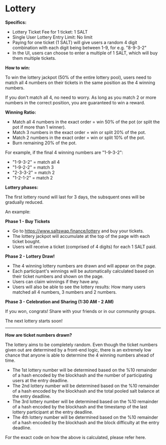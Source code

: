 # Lottery

**Specifics:**

- Lottery Ticket Fee for 1 ticket: 1 SALT
- Single User Lottery Entry Limit: No limit
- Paying for one ticket \(1 SALT\) will give users a random 4 digit combination with each digit being between 1-9, for e.g. "8-9-3-2"
- In the UI, users can choose to enter a multiple of 1 SALT, which will buy them multiple tickets.

**How to win:**

To win the lottery jackpot \(50% of the entire lottery pool\), users need to match all 4 numbers on their tickets in the same position as the 4 winning numbers.

If you don't match all 4, no need to worry. As long as you match 2 or more numbers in the correct position, you are guaranteed to win a reward.

**Winning Ratio:**

- Match all 4 numbers in the exact order = win 50% of the pot \(or split the pot if more than 1 winner\).
- Match 3 numbers in the exact order = win or split 20% of the pot.
- Match 2 numbers in the exact order = win or split 10% of the pot.
- Burn remaining 20% of the pot.

For example, if the final 4 winning numbers are "1-9-3-2":

- "1-9-3-2" = match all 4
- "1-9-2-2" = match 3
- "2-3-3-2" = match 2
- "1-2-1-2" = match 2

**Lottery phases:**

The first lottery round will last for 3 days, the subsquent ones will be gradually reduced.

An example:

**Phase 1 - Buy Tickets**

- Go to https://www.saltswap.finance/lottery and buy your tickets.
- The lottery jackpot will accumulate at the top of the page with each ticket bought.
- Users will receive a ticket \(comprised of 4 digits\) for each 1 SALT paid.

**Phase 2 - Lottery Draw!**

- The 4 winning lottery numbers are drawn and will appear on the page.
- Each participant's winnings will be automatically calculated based on their ticket numbers and shown on the page.
- Users can claim winnings if they have any.
- Users will also be able to see the lottery results: How many users matched all 4 numbers, 3 numbers and 2 numbers.

**Phase 3 - Celebration and Sharing \(1:30 AM - 2 AM\)**

If you won, congrats! Share with your friends or in our community groups.

The next lottery starts soon!

---

**How are ticket numbers drawn?**

The lottery aims to be completely random. Even though the ticket numbers given out are determined by a front-end logic, there is an extremely low chance that anyone is able to determine the 4 winning numbers ahead of time.

- The 1st lottery number will be determined based on the %10 remainder of a hash encoded by the blockhash and the number of participating users at the entry deadline.
- The 2nd lottery number will be determined based on the %10 remainder of a hash encoded by the blockhash and the total pooled salt balance at the entry deadline.
- The 3rd lottery number will be determined based on the %10 remainder of a hash encoded by the blockhash and the timestamp of the last lottery participant at the entry deadline.
- The 4th lottery number will be determined based on the %10 remainder of a hash encoded by the blockhash and the block difficulty at the entry deadline.

For the exact code on how the above is calculated, please refer here.
